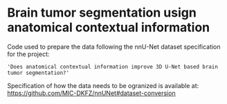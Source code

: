 # Brain tumor segmentation usign anatomical contextual information


Code used to prepare the data following the nnU-Net dataset specification for the project:

    'Does anatomical contextual information improve 3D U-Net based brain tumor segmentation?'
  
Specification of how the data needs to be ogranized is available at: https://github.com/MIC-DKFZ/nnUNet#dataset-conversion

